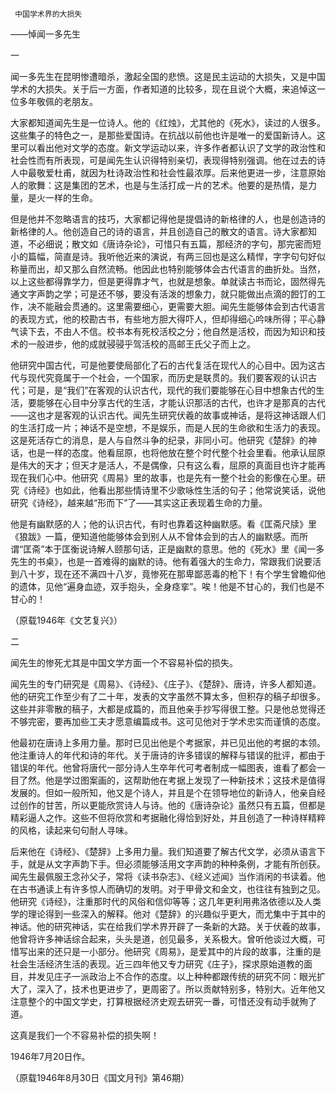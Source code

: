      中国学术界的大损失 

   ——悼闻一多先生 

   一

   闻一多先生在昆明惨遭暗杀，激起全国的悲愤。这是民主运动的大损失，又是中国学术的大损失。关于后一方面，作者知道的比较多，现在且说个大概，来追悼这一位多年敬佩的老朋友。 

   大家都知道闻先生是一位诗人。他的《红烛》，尤其他的《死水》，读过的人很多。这些集子的特色之一，是那些爱国诗。在抗战以前他也许是唯一的爱国新诗人。这里可以看出他对文学的态度。新文学运动以来，许多作者都认识了文学的政治性和社会性而有所表现，可是闻先生认识得特别亲切，表现得特别强调。他在过去的诗人中最敬爱杜甫，就因为杜诗政治性和社会性最浓厚。后来他更进一步，注意原始人的歌舞：这是集团的艺术，也是与生活打成一片的艺术。他要的是热情，是力量，是火一样的生命。 

   但是他并不忽略语言的技巧，大家都记得他是提倡诗的新格律的人，也是创造诗的新格律的人。他创造自己的诗的语言，并且创造自己的散文的语言。诗大家都知道，不必细说；散文如《唐诗杂论》，可惜只有五篇，那经济的字句，那完密而短小的篇幅，简直是诗。我听他近来的演说，有两三回也是这么精悍，字字句句好似称量而出，却又那么自然流畅。他因此也特别能够体会古代语言的曲折处。当然，以上这些都得靠学力，但是更得靠才气，也就是想象。单就读古书而论，固然得先通文字声韵之学；可是还不够，要没有活泼的想象力，就只能做出点滴的餖饤的工作，决不能融会贯通的。这里需要细心，更需要大胆。闻先生能够体会到古代语言的表现方式，他的校勘古书，有些地方胆大得吓人，但却得细心吟味所得；平心静气读下去，不由人不信。校书本有死校活校之分；他自然是活校，而因为知识和技术的一般进步，他的成就骎骎乎驾活校的高邮王氏父子而上之。 

   他研究中国古代，可是他要使局部化了石的古代复活在现代人的心目中。因为这古代与现代究竟属于一个社会，一个国家，而历史是联贯的。我们要客观的认识古代；可是，是“我们”在客观的认识古代，现代的我们要能够在心目中想象古代的生活，要能够在心目中分享古代的生活，才能认识那活的古代，也许才是那真的古代——这也才是客观的认识古代。闻先生研究伏羲的故事或神话，是将这神话跟人们的生活打成一片；神话不是空想，不是娱乐，而是人民的生命欲和生活力的表现。这是死活存亡的消息，是人与自然斗争的纪录，非同小可。他研究《楚辞》的神话，也是一样的态度。他看屈原，也将他放在整个时代整个社会里看。他承认屈原是伟大的天才；但天才是活人，不是偶像，只有这么看，屈原的真面目也许才能再现在我们心中。他研究《周易》里的故事，也是先有一整个社会的影像在心里。研究《诗经》也如此，他看出那些情诗里不少歌咏性生活的句子；他常说笑话，说他研究《诗经》，越来越“形而下”了——其实这正表现着生命的力量。 

   他是有幽默感的人；他的认识古代，有时也靠着这种幽默感。看《匡斋尺牍》里《狼跋》一篇，便知道他能够体会到别人从不曾体会到的古人的幽默感。而所谓“匡斋”本于匡衡说诗解人颐那句话，正是幽默的意思。他的《死水》里《闻一多先生的书桌》，也是一首难得的幽默的诗。他有着强大的生命力，常跟我们说要活到八十岁，现在还不满四十八岁，竟惨死在那卑鄙恶毒的枪下！有个学生曾瞻仰他的遗体，见他“遍身血迹，双手抱头，全身痉挛”。唉！他是不甘心的，我们也是不甘心的！ 

   （原载1946年《文艺复兴》） 

   二

   闻先生的惨死尤其是中国文学方面一个不容易补偿的损失。 

   闻先生的专门研究是《周易》、《诗经》、《庄子》、《楚辞》、唐诗，许多人都知道。他的研究工作至少有了二十年，发表的文字虽然不算太多，但积存的稿子却很多。这些并非零散的稿子，大都是成篇的，而且他亲手抄写得很工整。只是他总觉得还不够完密，要再加些工夫才愿意编篇成书。这可见他对于学术忠实而谨慎的态度。 

   他最初在唐诗上多用力量。那时已见出他是个考据家，并已见出他的考据的本领。他注重诗人的年代和诗的年代。关于唐诗的许多错误的解释与错误的批评，都由于错误的年代。他曾将唐代一部分诗人生卒年代可考者制成一幅图表，谁看了都会一目了然。他是学过图案画的，这帮助他在考据上发现了一种新技术；这技术是值得发展的。但如一般所知，他又是个诗人，并且是个在领导地位的新诗人，他亲自经过创作的甘苦，所以更能欣赏诗人与诗。他的《唐诗杂论》虽然只有五篇，但都是精彩逼人之作。这些不但将欣赏和考据融化得恰到好处，并且创造了一种诗样精粹的风格，读起来句句耐人寻味。 

   后来他在《诗经》、《楚辞》上多用力量。我们知道要了解古代文学，必须从语言下手，就是从文字声韵下手。但必须能够活用文字声韵的种种条例，才能有所创获。闻先生最佩服王念孙父子，常将《读书杂志》、《经义述闻》当作消闲的书读着。他在古书通读上有许多惊人而确切的发明。对于甲骨文和金文，也往往有独到之见。他研究《诗经》，注重那时代的风俗和信仰等等；这几年更利用弗洛依德以及人类学的理论得到一些深入的解释。他对《楚辞》的兴趣似乎更大，而尤集中于其中的神话。他的研究神话，实在给我们学术界开辟了一条新的大路。关于伏羲的故事，他曾将许多神话综合起来，头头是道，创见最多，关系极大。曾听他谈过大概，可惜写出来的还只是一小部分。他研究《周易》，是爱其中的片段的故事，注重的是社会生活经济生活的表现。近三四年他又专力研究《庄子》，探求原始道教的面目，并发见庄子一派政治上不合作的态度。以上种种都跟传统的研究不同：眼光扩大了，深入了，技术也更进步了，更周密了。所以贡献特别多，特别大。近年他又注意整个的中国文学史，打算根据经济史观去研究一番，可惜还没有动手就殉了道。 

   这真是我们一个不容易补偿的损失啊！ 

   1946年7月20日作。 

   （原载1946年8月30日《国文月刊》第46期） 

